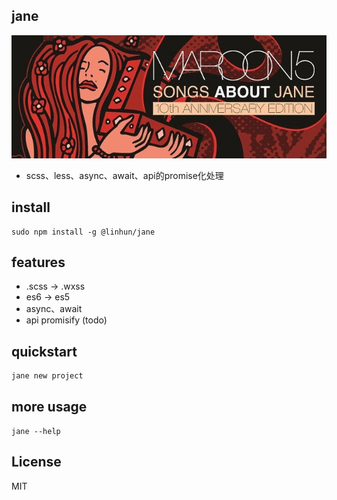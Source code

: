 ## jane
![cover](./cover.jpg)
+ scss、less、async、await、api的promise化处理

## install
```
sudo npm install -g @linhun/jane
```

## features
+ .scss -> .wxss 
+ es6 -> es5
+ async、await
+ api promisify (todo) 

## quickstart
``` sh
jane new project
```


## more usage
```
jane --help
```
## License
MIT


